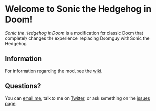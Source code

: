 # Welcome to Sonic the Hedgehog in Doom!
*Sonic the Hedgehog in Doom* is a modification for classic Doom that completely changes the experience, replacing Doomguy with Sonic the Hedgehog.

## Information
For information regarding the mod, see the [wiki](https://github.com/CutieGorlAstrid/sonicdoom/wiki).

## Questions?
You can [email me](mailto:sonicspeed848@gmail.com), talk to me on [Twitter](https://www.twitter.com/CutieGorlAstrid), or ask something on the [issues page](https://github.com/CutieGorlAstrid/sonicdoom/issues).
